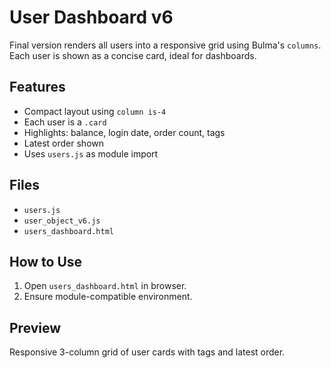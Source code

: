 # User Dashboard v6

Final version renders all users into a responsive grid using Bulma's `columns`. Each user is shown as a concise card, ideal for dashboards.

## Features
- Compact layout using `column is-4`
- Each user is a `.card`
- Highlights: balance, login date, order count, tags
- Latest order shown
- Uses `users.js` as module import

## Files
- `users.js`
- `user_object_v6.js`
- `users_dashboard.html`

## How to Use
1. Open `users_dashboard.html` in browser.
2. Ensure module-compatible environment.

## Preview
Responsive 3-column grid of user cards with tags and latest order.

